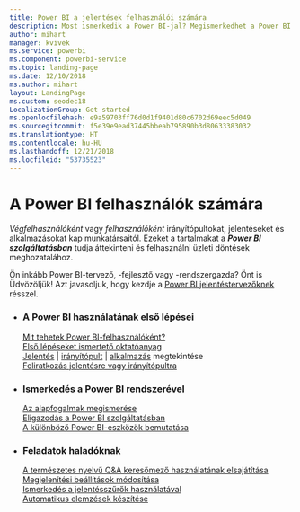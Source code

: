 ```yaml
---
title: Power BI a jelentések felhasználói számára
description: Most ismerkedik a Power BI-jal? Megismerkedhet a Power BI funkcióival és képességeivel, és látni fogja, hogy mit tehet meg általuk mint Power BI-ügyfél vagy -végfelhasználó.
author: mihart
manager: kvivek
ms.service: powerbi
ms.component: powerbi-service
ms.topic: landing-page
ms.date: 12/10/2018
ms.author: mihart
layout: LandingPage
ms.custom: seodec18
LocalizationGroup: Get started
ms.openlocfilehash: e9a59703ff76d0d1f9401d80c6702d69eec5d049
ms.sourcegitcommit: f5e39e9ead37445bbeab795890b3d80633383032
ms.translationtype: HT
ms.contentlocale: hu-HU
ms.lasthandoff: 12/21/2018
ms.locfileid: "53735523"
---
```

# <a name="power-bi-for-consumers"></a>A Power BI felhasználók számára
*Végfelhasználóként* vagy *felhasználóként* irányítópultokat, jelentéseket és alkalmazásokat kap munkatársaitól. Ezeket a tartalmakat a ***Power BI szolgáltatásban*** tudja áttekinteni és felhasználni üzleti döntések meghozatalához.

Ön inkább Power BI-tervező, -fejlesztő vagy -rendszergazda? Önt is Üdvözöljük! Azt javasoljuk, hogy kezdje a [Power BI jelentéstervezőknek](../power-bi-creator-landing.md) résszel.

<ul class="panelContent cardsF"> 
              <li> 
                             <div class="cardSize"> 
                                           <div class="cardPadding"> 
                                                          <div class="card"> 
                                                                        <div class="cardText"> 
                                                                                      <h3>A Power BI használatának első lépései</h3> 
                                                                                      <p></p>
                                                                                            <a href="end-user-consumer.md">Mit tehetek Power BI-felhasználóként?</a><br/> 
                                                                                            <a href="../service-get-started.md">Első lépéseket ismertető oktatóanyag</a><br/>
<a href="end-user-report-open.md">Jelentés</a> | <a href="end-user-dashboard-open.md">irányítópult</a> | <a href="end-user-apps.md">alkalmazás</a> megtekintése<br/> 
                                                                                            <!--<a href="end-user-collaborate.md">Collaborate</a><br/> -->
                                                                                            <a href="end-user-subscribe.md">Feliratkozás jelentésre vagy irányítópultra</a><br/> 
                                                                        </div> 
                                                          </div> 
                                           </div> 
                             </div> 
              </li>
              <li> 
                             <div class="cardSize"> 
                                           <div class="cardPadding"> 
                                                          <div class="card"> 
                                                                        <div class="cardText"> 
                                                                                      <h3>Ismerkedés a Power BI rendszerével</h3> 
                                                                                      <p></p>
                                                                                            <a href="end-user-basic-concepts.md">Az alapfogalmak megismerése</a><br/>
                                                                                            <a href="end-user-experience.md">Eligazodás a Power BI szolgáltatásban</a><br/> 
                                                                                            <a href="../power-bi-overview.md">A különböző Power BI-eszközök bemutatása</a><br/> 
                                                                                            <!--<a href="end-user-faq.md">FAQ: Frequently Asked Questions</a> -->
                                                                        </div> 
                                                          </div> 
                                           </div> 
                             </div> 
              </li>
              <li> 
                             <div class="cardSize"> 
                                           <div class="cardPadding"> 
                                                          <div class="card"> 
                                                                        <div class="cardText"> 
                                                                                      <h3>Feladatok haladóknak</h3> 
                                                                                      <p></p>
                                                                                            <a href="end-user-q-and-a.md">A természetes nyelvű Q&A keresőmező használatának elsajátítása</a><br/> 
                                                                                            <a href="end-user-focus.md">Megjelenítési beállítások módosítása</a><br/> 
                                                                                            <a href="end-user-report-filter.md">Ismerkedés a jelentésszűrők használatával</a><br> 
                                                                                            <a href="end-user-insights.md">Automatikus elemzések készítése</a><br/> 
                                                                        </div> 
                                                          </div> 
                                           </div> 
                             </div> 
              </li>
</ul>


